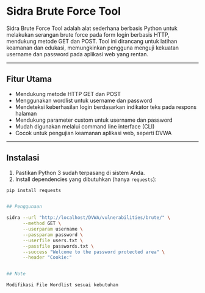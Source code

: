 # Sidra Brute Force Tool

Sidra Brute Force Tool adalah alat sederhana berbasis Python untuk melakukan serangan brute force pada form login berbasis HTTP, mendukung metode GET dan POST. Tool ini dirancang untuk latihan keamanan dan edukasi, memungkinkan pengguna menguji kekuatan username dan password pada aplikasi web yang rentan.

---

## Fitur Utama

- Mendukung metode HTTP GET dan POST  
- Menggunakan wordlist untuk username dan password  
- Mendeteksi keberhasilan login berdasarkan indikator teks pada respons halaman  
- Mendukung parameter custom untuk username dan password  
- Mudah digunakan melalui command line interface (CLI)  
- Cocok untuk pengujian keamanan aplikasi web, seperti DVWA

---

## Instalasi

1. Pastikan Python 3 sudah terpasang di sistem Anda.  
2. Install dependencies yang dibutuhkan (hanya `requests`):

```bash
pip install requests


## Penggunaan

sidra --url "http://localhost/DVWA/vulnerabilities/brute/" \
      --method GET \
      --userparam username \
      --passparam password \
      --userfile users.txt \
      --passfile passwords.txt \
      --success "Welcome to the password protected area" \
      --header "Cookie:"


## Note

Modifikasi File Wordlist sesuai kebutuhan

